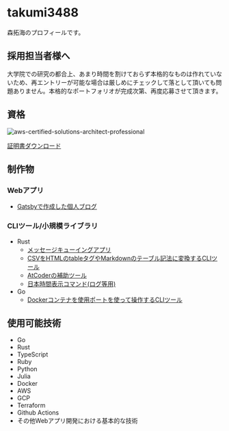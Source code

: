# takumi3488

森拓海のプロフィールです。

## 採用担当者様へ

大学院での研究の都合上、あまり時間を割けておらず本格的なものは作れていないため、再エントリーが可能な場合は厳しめにチェックして落として頂いても問題ありません。本格的なポートフォリオが完成次第、再度応募させて頂きます。

## 資格

![aws-certified-solutions-architect-professional](https://user-images.githubusercontent.com/51111242/201689314-25a89fd7-09a9-4a26-b5a7-1bd667ff7071.png)

[証明書ダウンロード](https://github.com/takumi3488/takumi3488/files/10004011/AWS.Certified.Solutions.Architect.-.Professional.certificate.pdf)

## 制作物

### Webアプリ

- [Gatsbyで作成した個人ブログ](https://github.com/takumi3488/moritaki)

### CLIツール/小規模ライブラリ

- Rust
  - [メッセージキューイングアプリ](https://github.com/takumi3488/rusq) 
  - [CSVをHTMLのtableタグやMarkdownのテーブル記法に変換するCLIツール](https://github.com/takumi3488/conv-rs)
  - [AtCoderの補助ツール](https://github.com/takumi3488/acopen)
  - [日本時間表示コマンド(ログ等用)](https://github.com/takumi3488/now)
- Go
  - [Dockerコンテナを使用ポートを使って操作するCLIツール](https://github.com/takumi3488/por)

## 使用可能技術

- Go
- Rust
- TypeScript
- Ruby
- Python
- Julia
- Docker
- AWS
- GCP
- Terraform
- Github Actions
- その他Webアプリ開発における基本的な技術
